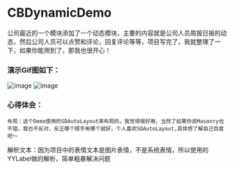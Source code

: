 # CBDynamicDemo

公司最近的一个模块添加了一个动态模块，主要的内容就是公司人员周报日报的动态，然后公司人员可以点赞和评论，回复评论等等，项目写完了，我就整理了一下，如果你能用到了，那我也很开心！


### 演示Gif图如下：
  
 ![image](https://github.com/ChangBoHua/CBDynamicDemo/blob/master/QQ20170719-143727-HD.gif)
 ![image](https://github.com/ChangBoHua/CBDynamicDemo/blob/master/QQ20170719-143600-HD.gif)

### 心得体会：
   
    布局：这个Demo使用的SDAutoLayout来布局的，我觉得很好用，当然了如果你说Masonry也不错，我也不反对，反正哪个顺手用哪个就好，个人喜欢SDAutoLayout,具体想了解自己百度吧～
   解析文本：因为项目中的表情文本是图片表情，不是系统表情，所以使用的YYLabel做的解析，简单粗暴解决问题

  



